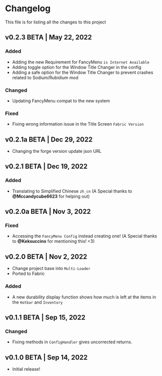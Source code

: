 # Changelog
This file is for listing all the changes to this project

## v0.2.3 BETA | May 22, 2022
### Added
- Adding the new Requirement for FancyMenu `is Internet Available`
- Adding toggle option for the Window Title Changer in the config
- Adding a safe option for the Window Title Changer to prevent crashes related to Sodium/Rubidium mod

### Changed
- Updating FancyMenu compat to the new system

### Fixed
- Fixing wrong information issue in the Title Screen `Fabric Version`

## v0.2.1a BETA | Dec 29, 2022
- Changing the forge version update json URL

## v0.2.1 BETA | Dec 19, 2022
### Added
- Translating to Simplified Chinese `zh_cn` (A Special thanks to **@Mccandycube6623** for helping out)

## v0.2.0a BETA | Nov 3, 2022
### Fixed
- Accessing the `FancyMenu Config` instead creating one! (A Special thanks to **@Keksuccino** for mentioning this! <3)

## v0.2.0 BETA | Nov 2, 2022
- Change project base into `Multi-Loader`
- Ported to Fabric
### Added
- A new durability display function shows how much is left at the items in the `Hotbar` and `Inventory`

## v0.1.1 BETA | Sep 15, 2022
### Changed
- Fixing methods in `ConfigHandler` gives uncorrected returns.

## v0.1.0 BETA | Sep 14, 2022
- Initial release!